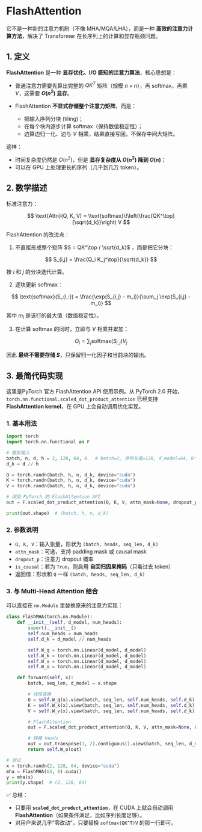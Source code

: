 # FlashAttention
它不是一种新的注意力机制（不像 MHA/MQA/LHA），而是一种 **高效的注意力计算方法**，解决了 Transformer 在长序列上的计算和显存瓶颈问题。


## 1. 定义

**FlashAttention** 是一种 **显存优化、I/O 感知的注意力算法**，核心思想是：

* 普通注意力需要先算出完整的 $QK^T$ 矩阵（规模 $n \times n$），再 softmax，再乘 $V$，这需要 **$O(n^2)$ 显存**。
* FlashAttention **不显式存储整个注意力矩阵**，而是：

  * 把输入序列分块 (tiling)；
  * 在每个块内逐步计算 softmax（保持数值稳定性）；
  * 边算边归一化、边与 $V$ 相乘，结果直接写回，不保存中间大矩阵。

这样：

* 时间复杂度仍然是 $O(n^2)$，但是 **显存复杂度从 $O(n^2)$ 降到 $O(n)$**；
* 可以在 GPU 上处理更长的序列（几千到几万 token）。



## 2. 数学描述

标准注意力：

$$
\text{Attn}(Q, K, V) = \text{softmax}\!\left(\frac{QK^\top}{\sqrt{d_k}}\right) V
$$

FlashAttention 的改进点：

1. 不直接形成整个矩阵 $S = QK^\top / \sqrt{d_k}$ ，而是把它分块：

$$
S_{i,j} = \frac{Q_i K_j^\top}{\sqrt{d_k}}
$$

   按 $i$ 和 $j$ 的分块迭代计算。

2. 逐块更新 softmax：

$$
\text{softmax}(S_{i,:}) = \frac{\exp(S_{i,j} - m_i)}{\sum_j \exp(S_{i,j} - m_i)}
$$

   其中 $m_i$ 是该行的最大值（数值稳定性）。

3. 在计算 softmax 的同时，立即与 $V$ 相乘并累加：

$$
O_i = \sum_j \text{softmax}(S_{i,j}) V_j
$$

因此 **最终不需要存储 $S$**，只保留归一化因子和当前块的输出。



## 3. 最简代码实现

这里是PyTorch 官方 FlashAttention API 使用示例。从 PyTorch 2.0 开始，`torch.nn.functional.scaled_dot_product_attention` 已经支持 **FlashAttention kernel**，在 GPU 上会自动调用优化实现。


### 1. 基本用法

```python
import torch
import torch.nn.functional as F

# 模拟输入
batch, n, d, h = 2, 128, 64, 8   # batch=2, 序列长度=128, d_model=64, 8个头
d_k = d // h

Q = torch.randn(batch, h, n, d_k, device="cuda")
K = torch.randn(batch, h, n, d_k, device="cuda")
V = torch.randn(batch, h, n, d_k, device="cuda")

# 调用 PyTorch 的 FlashAttention API
out = F.scaled_dot_product_attention(Q, K, V, attn_mask=None, dropout_p=0.0, is_causal=False)

print(out.shape)  # (batch, h, n, d_k)
```


### 2. 参数说明

* `Q, K, V`：输入张量，形状为 `(batch, heads, seq_len, d_k)`
* `attn_mask`：可选，支持 padding mask 或 causal mask
* `dropout_p`：注意力 dropout 概率
* `is_causal`：若为 `True`，则启用 **自回归因果掩码**（只看过去 token）
* 返回值：形状和 `Q` 一样 `(batch, heads, seq_len, d_k)`



### 3. 与 Multi-Head Attention 结合

可以直接在 `nn.Module` 里替换原来的注意力实现：

```python
class FlashMHA(torch.nn.Module):
    def __init__(self, d_model, num_heads):
        super().__init__()
        self.num_heads = num_heads
        self.d_k = d_model // num_heads

        self.W_q = torch.nn.Linear(d_model, d_model)
        self.W_k = torch.nn.Linear(d_model, d_model)
        self.W_v = torch.nn.Linear(d_model, d_model)
        self.W_o = torch.nn.Linear(d_model, d_model)

    def forward(self, x):
        batch, seq_len, d_model = x.shape

        # 线性变换
        Q = self.W_q(x).view(batch, seq_len, self.num_heads, self.d_k).transpose(1, 2)
        K = self.W_k(x).view(batch, seq_len, self.num_heads, self.d_k).transpose(1, 2)
        V = self.W_v(x).view(batch, seq_len, self.num_heads, self.d_k).transpose(1, 2)

        # FlashAttention
        out = F.scaled_dot_product_attention(Q, K, V, attn_mask=None, dropout_p=0.0)

        # 拼接 heads
        out = out.transpose(1, 2).contiguous().view(batch, seq_len, d_model)
        return self.W_o(out)

# 测试
x = torch.randn(2, 128, 64, device="cuda")
mha = FlashMHA(64, 8).cuda()
y = mha(x)
print(y.shape)  # (2, 128, 64)
```


✅ 总结：

* 只要用 **`scaled_dot_product_attention`**，在 CUDA 上就会自动调用 **FlashAttention**（如果条件满足，比如序列长度足够）。
* 对用户来说几乎“零改动”，只要替换 `softmax(QK^T)V` 的那一行即可。


